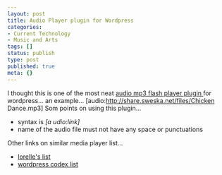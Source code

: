```yaml
---
layout: post
title: Audio Player plugin for Wordpress
categories:
- Current Technology
- Music and Arts
tags: []
status: publish
type: post
published: true
meta: {}
---
```

I thought this is one of the most neat [audio mp3 flash player plugin ](http://www.1pixelout.net/code/audio-player-wordpress-plugin/)for wordpress... an example... [audio:http://share.sweska.net/files/Chicken Dance.mp3] Som points on using this plugin...

- syntax is _[a udio:link]_
- name of the audio file must not have any space or punctuations

Other links on similar media player list...
- [lorelle's list](http://lorelle.wordpress.com/2007/02/17/video-music-podcasts-audio-and-multimedia-wordpress-plugins/)
- [wordpress codex list](http://codex.wordpress.org/Plugins/Audio)

